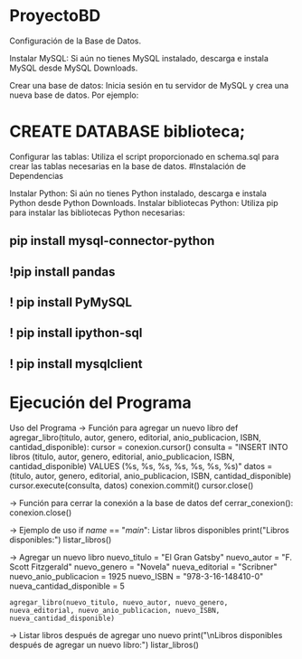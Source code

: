 # ProyectoBD
Configuración de la Base de Datos.

Instalar MySQL: Si aún no tienes MySQL instalado, descarga e instala MySQL desde MySQL Downloads.

Crear una base de datos: Inicia sesión en tu servidor de MySQL y crea una nueva base de datos. Por ejemplo:
# CREATE DATABASE biblioteca;
Configurar las tablas: Utiliza el script proporcionado en schema.sql para crear las tablas necesarias en la base de datos.
#Instalación de Dependencias

Instalar Python: Si aún no tienes Python instalado, descarga e instala Python desde Python Downloads.
Instalar bibliotecas Python: Utiliza pip para instalar las bibliotecas Python necesarias:

## pip install mysql-connector-python
## !pip install pandas
## ! pip install PyMySQL
## ! pip install ipython-sql
## ! pip install mysqlclient

# Ejecución del Programa
Uso del Programa
-> Función para agregar un nuevo libro
def agregar_libro(titulo, autor, genero, editorial, anio_publicacion, ISBN, cantidad_disponible):
    cursor = conexion.cursor()
    consulta = "INSERT INTO libros (titulo, autor, genero, editorial, anio_publicacion, ISBN, cantidad_disponible) VALUES (%s, %s, %s, %s, %s, %s, %s)"
    datos = (titulo, autor, genero, editorial, anio_publicacion, ISBN, cantidad_disponible)
    cursor.execute(consulta, datos)
    conexion.commit()
    cursor.close()

-> Función para cerrar la conexión a la base de datos
def cerrar_conexion():
    conexion.close()

-> Ejemplo de uso
if _name_ == "_main_":
    Listar libros disponibles
    print("Libros disponibles:")
    listar_libros()

  -> Agregar un nuevo libro
    nuevo_titulo = "El Gran Gatsby"
    nuevo_autor = "F. Scott Fitzgerald"
    nuevo_genero = "Novela"
    nueva_editorial = "Scribner"
    nuevo_anio_publicacion = 1925
    nuevo_ISBN = "978-3-16-148410-0"
    nueva_cantidad_disponible = 5

    agregar_libro(nuevo_titulo, nuevo_autor, nuevo_genero, nueva_editorial, nuevo_anio_publicacion, nuevo_ISBN, nueva_cantidad_disponible)

  ->  Listar libros después de agregar uno nuevo
    print("\nLibros disponibles después de agregar un nuevo libro:")
    listar_libros()
